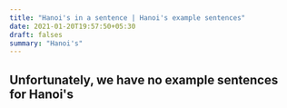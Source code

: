 ```yaml
---
title: "Hanoi's in a sentence | Hanoi's example sentences"
date: 2021-01-20T19:57:50+05:30
draft: falses
summary: "Hanoi's"
---
```

## Unfortunately, we have no example sentences for Hanoi's                 
